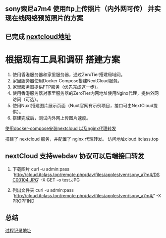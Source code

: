 ## sony索尼a7m4 使用ftp上传照片（内外网可传） 并实现在线网络预览照片的方案 

## 已完成 [nextcloud地址](http://10.146.84.20:8800/login)

# 根据现有工具和调研 搭建方案 

1. 使用香港服务器和家里服务器，通过ZeroTier搭建局域网。
2. 家里服务器使用Docker Compose搭建NextCloud服务。
3. 家里服务器提供FTP服务（优先完成这一步）。
4. 使用香港服务器对家里服务器的ZeroTier内网地址使用Nginx代理，提供外网访问（可选）。
5. 使用Nuxt搭建图片展示页面（Nuxt官网有示例项目，接口可由NextCloud提供）。
6. 搭建完成后，测试内外网上传图片速度。



[使用docker-compose安装nextcloud 以及nginx代理转发](https://blog.csdn.net/qq_30071431/article/details/144907494?spm=1001.2014.3001.5501)

搭建了 nextcloud 服务，并配置了 nginx 代理转发。 
访问地址cloud.itclass.top

## nextCloud 支持webdav 协议可以后端接口转发

1. 下载图片
curl -u admin:pass 'http://cloud.itclass.top/remote.php/dav/files/applestven/sony_a7m4/DSC00104.JPG' -X GET -o test.JPG

1. 列出文件夹 
curl -u admin:pass 'http://cloud.itclass.top/remote.php/dav/files/applestven/sony_a7m4/' -X PROPFIND 


## 总结

[过程记录地址](https://blog.csdn.net/qq_30071431/article/details/144907494?spm=1001.2014.3001.5501) 